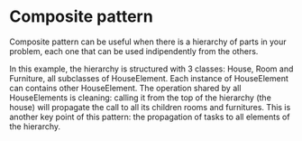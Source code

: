 # Composite pattern

Composite pattern can be useful when there is a hierarchy of parts in your problem, each one that can be used indipendently from the others.

In this example, the hierarchy is structured with 3 classes: House, Room and Furniture, all subclasses of HouseElement.
Each instance of HouseElement can contains other HouseElement.
The operation shared by all HouseElements is cleaning: calling it from the top of the hierarchy (the house) will propagate the call to all its children rooms and furnitures.
This is another key point of this pattern: the propagation of tasks to all elements of the hierarchy.